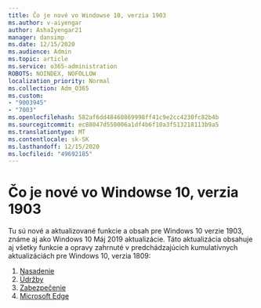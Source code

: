 ```yaml
---
title: Čo je nové vo Windowse 10, verzia 1903
ms.author: v-aiyengar
author: AshaIyengar21
manager: dansimp
ms.date: 12/15/2020
ms.audience: Admin
ms.topic: article
ms.service: o365-administration
ROBOTS: NOINDEX, NOFOLLOW
localization_priority: Normal
ms.collection: Adm_O365
ms.custom:
- "9003945"
- "7003"
ms.openlocfilehash: 582af6dd48460869998ff41c9e2cc4230fc82b4b
ms.sourcegitcommit: ec88047d550006a1df4b6f10a3f513218113b9a5
ms.translationtype: MT
ms.contentlocale: sk-SK
ms.lasthandoff: 12/15/2020
ms.locfileid: "49692185"
---
```

# <a name="whats-new-in-windows-10-version-1903"></a>Čo je nové vo Windowse 10, verzia 1903

Tu sú nové a aktualizované funkcie a obsah pre Windows 10 verzie 1903, známe aj ako Windows 10 Máj 2019 aktualizácie. Táto aktualizácia obsahuje aj všetky funkcie a opravy zahrnuté v predchádzajúcich kumulatívnych aktualizáciách pre Windows 10, verzia 1809:

1. [Nasadenie](https://go.microsoft.com/fwlink/?linkid=2114296)
1. [Údržby](https://go.microsoft.com/fwlink/?linkid=2114493)
1. [Zabezpečenie](https://go.microsoft.com/fwlink/?linkid=2114297)
1. [Microsoft Edge](https://go.microsoft.com/fwlink/?linkid=2114298)
